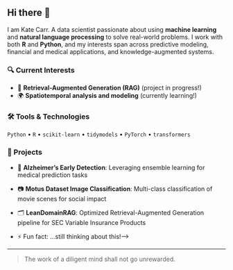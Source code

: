 ## Hi there 👋
I am Kate Carr.
A data scientist passionate about using **machine learning** and **natural language processing** to solve real-world problems. I work with both **R** and **Python**, and my interests span across predictive modeling, financial and medical applications, and knowledge-augmented systems.

### 🔍 Current Interests
- 🔎 **Retrieval-Augmented Generation (RAG)** (project in progress!)
- 🌍 **Spatiotemporal analysis and modeling** (currently learning!)

### 🛠️ Tools & Technologies
`Python` • `R` • `scikit-learn` • `tidymodels` • `PyTorch`  • `transformers` 

### 📁 Projects
- 🔬 **Alzheimer’s Early Detection**: Leveraging ensemble learning for medical prediction tasks
- 📷 **Motus Dataset Image Classification**: Multi-class classification of movie scenes for social impact
- 🗂️ **LeanDomainRAG**: Optimized Retrieval-Augmented Generation pipeline for SEC Variable Insurance Products


- ⚡ Fun fact: ...still thinking about this!-->

---

> The work of a diligent mind shall not go unrewarded.

<!--
Let's connect!
[LinkedIn](linkedin.com/in/kateucarr) 
-->
